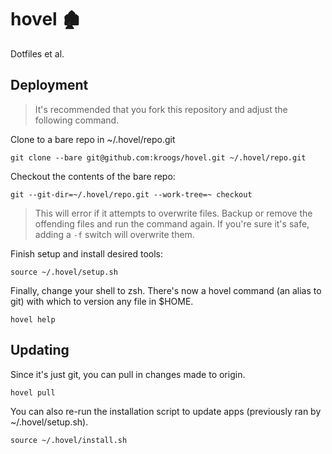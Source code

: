 # hovel 🏚

Dotfiles et al.

## Deployment

> It's recommended that you fork this repository and adjust the following command.

Clone to a bare repo in ~/.hovel/repo.git

```shell
git clone --bare git@github.com:kroogs/hovel.git ~/.hovel/repo.git
```

Checkout the contents of the bare repo:

```shell
git --git-dir=~/.hovel/repo.git --work-tree=~ checkout 
```
> This will error if it attempts to overwrite files. Backup or remove the offending
> files and run the command again. If you're sure it's safe, adding a ```-f``` switch
> will overwrite them.

Finish setup and install desired tools:

```shell
source ~/.hovel/setup.sh
```

Finally, change your shell to zsh. There's now a hovel command
(an alias to git) with which to version any file in $HOME.

```shell
hovel help
```

## Updating

Since it's just git, you can pull in changes made to origin.
```shell
hovel pull
```

You can also re-run the installation script to update apps
(previously ran by ~/.hovel/setup.sh).
```shell
source ~/.hovel/install.sh
```
